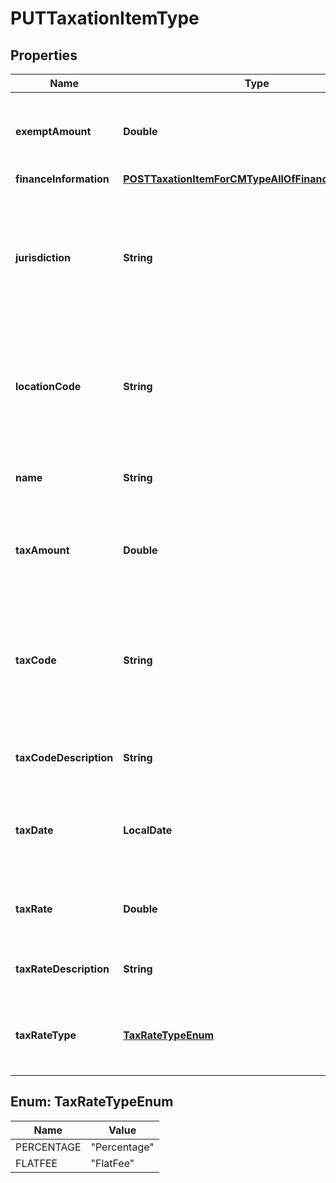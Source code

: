 

# PUTTaxationItemType


## Properties

| Name | Type | Description | Notes |
|------------ | ------------- | ------------- | -------------|
|**exemptAmount** | **Double** | The calculated tax amount excluded due to the exemption.  |  [optional] |
|**financeInformation** | [**POSTTaxationItemForCMTypeAllOfFinanceInformation**](POSTTaxationItemForCMTypeAllOfFinanceInformation.md) |  |  [optional] |
|**jurisdiction** | **String** | The jurisdiction that applies the tax or VAT. This value is typically a state, province, county, or city.  |  [optional] |
|**locationCode** | **String** | The identifier for the location based on the value of the &#x60;taxCode&#x60; field.   |  [optional] |
|**name** | **String** | The name of the taxation item to be updated.  |  [optional] |
|**taxAmount** | **Double** | The amount of the tax applied to the credit or debit memo.  |  [optional] |
|**taxCode** | **String** | The tax code identifies which tax rules and tax rates to apply to a specific credit or debit memo.  |  [optional] |
|**taxCodeDescription** | **String** | The description of the tax code.  |  [optional] |
|**taxDate** | **LocalDate** | The date when the tax is applied to the credit or debit memo.  |  [optional] |
|**taxRate** | **Double** | The tax rate applied to the credit or debit memo.  |  [optional] |
|**taxRateDescription** | **String** | The description of the tax rate.   |  [optional] |
|**taxRateType** | [**TaxRateTypeEnum**](#TaxRateTypeEnum) | The type of the tax rate applied to the credit or debit memo.  |  [optional] |



## Enum: TaxRateTypeEnum

| Name | Value |
|---- | -----|
| PERCENTAGE | &quot;Percentage&quot; |
| FLATFEE | &quot;FlatFee&quot; |



